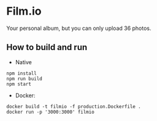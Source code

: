 # Film.io
Your personal album, but you can only upload 36 photos.

## How to build and run
* Native
```
npm install
npm run build
npm start
```
* Docker:
```
docker build -t filmio -f production.Dockerfile .
docker run -p '3000:3000' filmio
```
